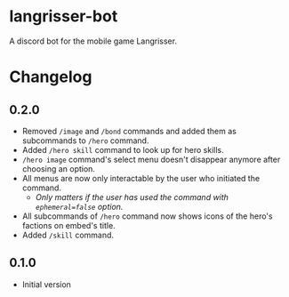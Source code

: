 # langrisser-bot

A discord bot for the mobile game Langrisser.

# Changelog

## 0.2.0
- Removed `/image` and `/bond` commands and added them as subcommands to `/hero` command.
- Added `/hero skill` command to look up for hero skills.
- `/hero image` command's select menu doesn't disappear anymore after choosing an option.
- All menus are now only interactable by the user who initiated the command.
  - *Only matters if the user has used the command with `ephemeral=false` option.*
- All subcommands of `/hero` command now shows icons of the hero's factions on embed's title.
- Added `/skill` command.

## 0.1.0
- Initial version